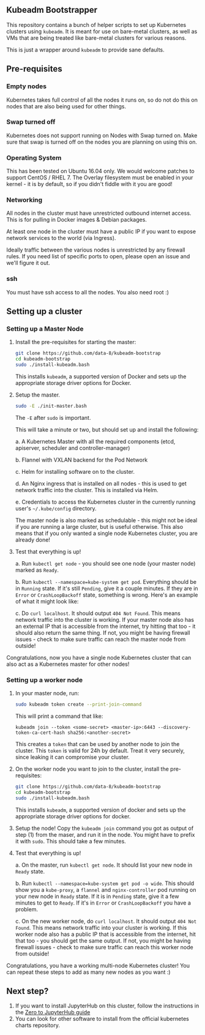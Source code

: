 ## Kubeadm Bootstrapper

This repository contains a bunch of helper scripts to set up Kubernetes clusters
using `kubeadm`. It is meant for use on bare-metal clusters, as well as VMs
that are being treated like bare-metal clusters for various reasons. 

This is just a wrapper around `kubeadm` to provide sane defaults.

## Pre-requisites

### Empty nodes

Kubernetes takes full control of all the nodes it runs on, so do not do this
on nodes that are also being used for other things.

### Swap turned off

Kubernetes does not support running on Nodes with Swap turned on. Make sure
that swap is turned off on the nodes you are planning on using this on.

### Operating System

This has been tested on Ubuntu 16.04 only. We would welcome patches to support
CentOS / RHEL 7. The Overlay filesystem must be enabled in your kernel - it is
by default, so if you didn't fiddle with it you are good!

### Networking

All nodes in the cluster must have unrestricted outbound internet access. This
is for pulling in Docker images & Debian packages.

At least one node in the cluster must have a public IP if you want to expose
network services to the world (via Ingress).

Ideally traffic between the various nodes is unrestricted by any firewall rules.
If you need list of specific ports to open, please open an issue and we'll
figure it out.

### ssh

You must have ssh access to all the nodes. You also need root :)

## Setting up a cluster

### Setting up a Master Node

  
1. Install the pre-requisites for starting the master:
   ```bash
   git clone https://github.com/data-8/kubeadm-bootstrap
   cd kubeadm-bootstrap
   sudo ./install-kubeadm.bash
   ```
   
   This installs `kubeadm`, a supported version of Docker and sets up the
   appropriate storage driver options for Docker.
   
   
2. Setup the master.
   ```bash
   sudo -E ./init-master.bash
   ```
   
   The `-E` after `sudo` is important.

   This will take a minute or two, but should set up and install the following:
   
   a. A Kubernetes Master with all the required components (etcd, apiserver,
      scheduler and controller-manager)

   b. Flannel with VXLAN backend for the Pod Network

   c. Helm for installing software on to the cluster.

   d. An Nginx ingress that is installed on all nodes - this is used to get
      network traffic into the cluster. This is installed via Helm.

   e. Credentials to access the Kubernetes cluster in the currently running user's
      `~/.kube/config` directory.

   The master node is also marked as schedulable - this might not be ideal if
   you are running a large cluster, but is useful otherwise. This also means
   that if you only wanted a single node Kubernetes cluster, you are already
   done!
   
3. Test that everything is up!

   a. Run `kubectl get node` - you should see one node (your master node) marked
      as `Ready`.

   b. Run `kubectl --namespace=kube-system get pod`. Everything should be in
      `Running` state.  If it's still `Pending`, give it a couple minutes. If
       they are in `Error` or `CrashLoopBackoff` state, something is wrong. Here's an example of what it might look like:


   c. Do `curl localhost`.  It should output `404 Not Found`. This means network
      traffic into the cluster is working. If your master node also has an external
      IP that is accessible from the internet, try hitting that too - it should
      also return the same thing. If not, you might be having firewall issues -
      check to make sure traffic can reach the master node from outside!
   

Congratulations, now you have a single node Kubernetes cluster that can also act
as a Kubernetes master for other nodes!

### Setting up a worker node

1. In your master node, run:
   ```bash
   sudo kubeadm token create --print-join-command
   ```
   
   This will print a command that like:

   ```
   kubeadm join --token <some-secret> <master-ip>:6443 --discovery-token-ca-cert-hash sha256:<another-secret>
   ```
   
   This creates a `token` that can be used by another node to join the
   cluster. This `token` is valid for 24h by default. Treat it very
   securely, since leaking it can compromise your cluster.

2. On the worker node you want to join to the cluster, install the
   pre-requisites:
   ```bash
   git clone https://github.com/data-8/kubeadm-bootstrap
   cd kubeadm-bootstrap
   sudo ./install-kubeadm.bash
   ```
   
   This installs `kubeadm`, a supported version of docker and sets up the
   appropriate storage driver options for docker.

3. Setup the node! Copy the `kubeadm join` command you got as output
   of step (1) from the maser, and run it in the node. You might have to
   prefix it with `sudo`. This should take a few minutes.
   
4. Test that everything is up!

   a. On the master, run `kubectl get node`.  It should list your new node in
      `Ready` state.

   b. Run `kubectl --namespace=kube-system get pod -o wide`. This should show
      you a `kube-proxy`, a `flannel` and `nginx-controller` pod running on your
      new node in `Ready` state. If it is in `Pending` state, give it a few minutes
      to get to `Ready`. If it's in `Error` or `CrashLoopBackoff` you have a
      problem.

   c. On the new worker node, do `curl localhost`. It should output
      `404 Not Found`. This means network traffic into your cluster
      is working. If this worker node also has a public
      IP that is accessible from the internet, hit that too - you
      should get the same output. If not, you might be having firewall
      issues - check to make sure traffic can reach this worker node
      from outside!
      
Congratulations, you have a working multi-node Kubernetes cluster! You can
repeat these steps to add as many new nodes as you want :)
   
## Next step?

1. If you want to install JupyterHub on this cluster, follow the instructions in
   the [Zero to JupyterHub guide](https://z2jh.jupyter.org)
2. You can look for other software to install from the official kubernetes
   charts repository.
